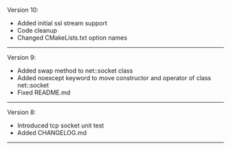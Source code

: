 Version 10:

* Added initial ssl stream support
* Code cleanup
* Changed CMakeLists.txt option names

--------------------------------------------------------------------------------
Version 9:

* Added swap method to net::socket class
* Added noexcept keyword to move constructor and operator of class net::socket
* Fixed README.md

--------------------------------------------------------------------------------

Version 8:

* Introduced tcp socket unit test
* Added CHANGELOG.md

--------------------------------------------------------------------------------
